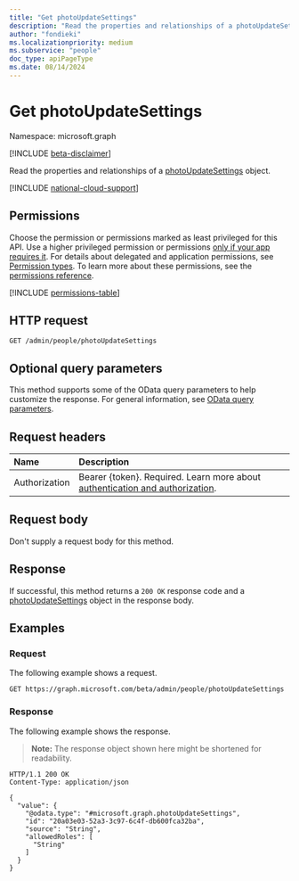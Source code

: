 ```yaml
---
title: "Get photoUpdateSettings"
description: "Read the properties and relationships of a photoUpdateSettings object."
author: "fondieki"
ms.localizationpriority: medium
ms.subservice: "people"
doc_type: apiPageType
ms.date: 08/14/2024
---
```


# Get photoUpdateSettings

Namespace: microsoft.graph

[!INCLUDE [beta-disclaimer](../../includes/beta-disclaimer.md)]

Read the properties and relationships of a [photoUpdateSettings](../resources/photoupdatesettings.md) object.

[!INCLUDE [national-cloud-support](../../includes/global-only.md)]

## Permissions

Choose the permission or permissions marked as least privileged for this API. Use a higher privileged permission or permissions [only if your app requires it](/graph/permissions-overview#best-practices-for-using-microsoft-graph-permissions). For details about delegated and application permissions, see [Permission types](/graph/permissions-overview#permission-types). To learn more about these permissions, see the [permissions reference](/graph/permissions-reference).

<!-- { "blockType": "permissions", "name": "photoupdatesettings_get" } -->
[!INCLUDE [permissions-table](../includes/permissions/photoupdatesettings-get-permissions.md)]

## HTTP request

<!-- {
  "blockType": "ignored"
}
-->
``` http
GET /admin/people/photoUpdateSettings
```

## Optional query parameters

This method supports some of the OData query parameters to help customize the response. For general information, see [OData query parameters](/graph/query-parameters).

## Request headers

|Name|Description|
|:---|:---|
|Authorization|Bearer {token}. Required. Learn more about [authentication and authorization](/graph/auth/auth-concepts).|

## Request body

Don't supply a request body for this method.

## Response

If successful, this method returns a `200 OK` response code and a [photoUpdateSettings](../resources/photoupdatesettings.md) object in the response body.

## Examples

### Request

The following example shows a request.
<!-- {
  "blockType": "request",
  "name": "get_photoupdatesettings"
}
-->
``` http
GET https://graph.microsoft.com/beta/admin/people/photoUpdateSettings
```


### Response

The following example shows the response.
>**Note:** The response object shown here might be shortened for readability.
<!-- {
  "blockType": "response",
  "truncated": true,
  "@odata.type": "microsoft.graph.photoUpdateSettings"
}
-->
``` http
HTTP/1.1 200 OK
Content-Type: application/json

{
  "value": {
    "@odata.type": "#microsoft.graph.photoUpdateSettings",
    "id": "20a03e03-52a3-3c97-6c4f-db600fca32ba",
    "source": "String",
    "allowedRoles": [
      "String"
    ]
  }
}
```


